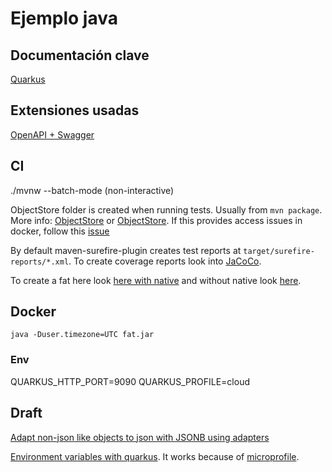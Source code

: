 # Ejemplo java

## Documentación clave

[Quarkus](https://quarkus.io/guides/)

## Extensiones usadas

[OpenAPI + Swagger](https://quarkus.io/guides/openapi-swaggerui-guide)

## CI

./mvnw --batch-mode (non-interactive)

ObjectStore folder is created when running tests. Usually from `mvn package`. More info: [ObjectStore](https://docs.jboss.org/jbosstm/docs/4.2/javadoc/jts/com/arjuna/ats/arjuna/objectstore/package-summary.html) or [ObjectStore](https://en.wikipedia.org/wiki/ObjectStore). If this provides access issues in docker, follow this [issue](https://github.com/quarkusio/quarkus/issues/2702)

By default maven-surefire-plugin creates test reports at `target/surefire-reports/*.xml`. To create coverage reports look into [JaCoCo](https://quarkus.io/guides/tests-with-coverage-guide#measuring-the-coverage-of-junit-tests-using-jacoco).

To create a fat here look [here with native](https://www.baeldung.com/quarkus-io) and without native look [here](https://quarkus.io/guides/maven-tooling#uber-jar-maven).

## Docker

```shell
java -Duser.timezone=UTC fat.jar
```

### Env

QUARKUS_HTTP_PORT=9090
QUARKUS_PROFILE=cloud

## Draft

[Adapt non-json like objects to json with JSONB using adapters](https://javaee.github.io/jsonb-spec/docs/user-guide.html#adapters)

[Environment variables with quarkus](https://lordofthejars.github.io/quarkus-cheat-sheet/). It works because of [microprofile](https://github.com/eclipse/microprofile-config).
